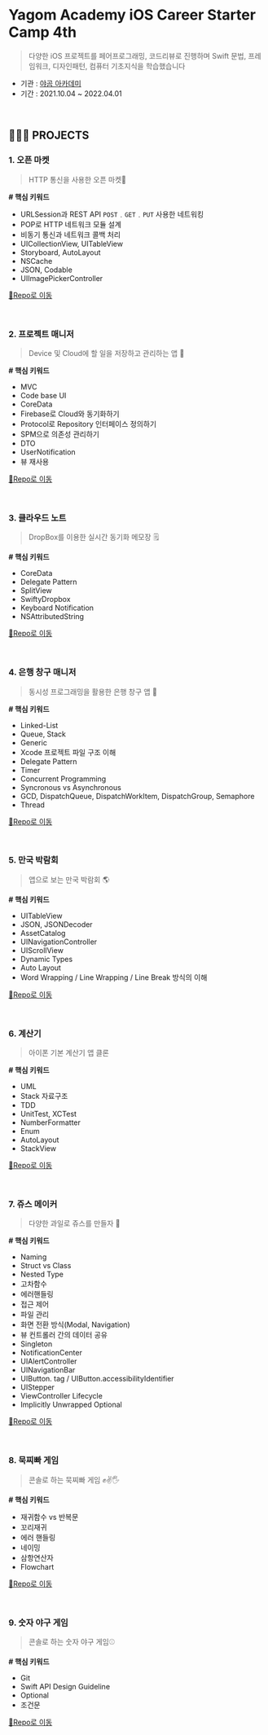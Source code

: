 # Yagom Academy iOS Career Starter Camp 4th
> 다양한 iOS 프로젝트를 페어프로그래밍, 코드리뷰로 진행하며 Swift 문법, 프레임워크, 디자인패턴, 컴퓨터 기초지식을 학습했습니다
- 기관 :  [야곰 아카데미](https://www.yagom-academy.kr/camp/career-starter)
- 기간 : 2021.10.04 ~ 2022.04.01


<br>

## 👩🏻‍💻 PROJECTS

### 1. 오픈 마켓
> HTTP 통신을 사용한 오픈 마켓🛒

**# 핵심 키워드**
- URLSession과 REST API `POST`﹒`GET`﹒`PUT` 사용한 네트워킹
- POP로 HTTP 네트워크 모듈 설계
- 비동기 통신과 네트워크 콜백 처리
- UICollectionView, UITableView
- Storyboard, AutoLayout
- NSCache
- JSON, Codable
- UIImagePickerController

[📁Repo로 이동](https://github.com/Jager-yoo/ios-open-market)

<br>

### 2. 프로젝트 매니저
> Device 및 Cloud에 할 일을 저장하고 관리하는 앱 🏁

**# 핵심 키워드**
- MVC 
- Code base UI 
- CoreData
- Firebase로 Cloud와 동기화하기
- Protocol로 Repository 인터페이스 정의하기
- SPM으로 의존성 관리하기
- DTO
- UserNotification
- 뷰 재사용

[📁Repo로 이동](https://github.com/yeahg-dev/ios-project-manager)

<br>

### 3. 클라우드 노트
> DropBox를 이용한 실시간 동기화 메모장 🗒

**# 핵심 키워드**
- CoreData
- Delegate Pattern
-  SplitView
-  SwiftyDropbox
-  Keyboard Notification
-  NSAttributedString

[📁Repo로 이동](https://github.com/yeahg-dev/ios-cloud-notes)

<br>

### 4. 은행 창구 매니저
> 동시성 프로그래밍을 활용한 은행 창구 앱 🏦

**# 핵심 키워드**
- Linked-List
- Queue, Stack
- Generic 
- Xcode 프로젝트 파일 구조 이해
- Delegate Pattern
- Timer
- Concurrent Programming
- Syncronous vs Asynchronous
- GCD, DispatchQueue, DispatchWorkItem, DispatchGroup, Semaphore
- Thread

[📁Repo로 이동](https://github.com/yeahg-dev/bank-manager)

<br>

### 5. 만국 박람회
> 앱으로 보는 만국 박람회 🌎

**# 핵심 키워드**
- UITableView
- JSON, JSONDecoder
- AssetCatalog 
- UINavigationController
- UIScrollView
- Dynamic Types
- Auto Layout
- Word Wrapping / Line Wrapping / Line Break 방식의 이해

[📁Repo로 이동](https://github.com/yeahg-dev/ios-exposition-universelle)

<br>

### 6. 계산기
> 아이폰 기본 계산기 앱 클론 

**# 핵심 키워드**
- UML
- Stack 자료구조
- TDD
- UnitTest, XCTest
- NumberFormatter
- Enum
- AutoLayout
- StackView

[📁Repo로 이동](https://github.com/yeahg-dev/ios-calculator-app)

<br>

### 7. 쥬스 메이커
> 다양한 과일로 쥬스를 만들자 🧃

**# 핵심 키워드**
- Naming
- Struct vs Class
- Nested Type
- 고차함수
- 에러핸들링
- 접근 제어
- 파일 관리
- 화면 전환 방식(Modal, Navigation)
- 뷰 컨트롤러 간의 데이터 공유
- Singleton
- NotificationCenter
- UIAlertController
- UINavigationBar
- UIButton. tag / UIButton.accessibilityIdentifier
- UIStepper
- ViewController Lifecycle
- Implicitly Unwrapped Optional

[📁Repo로 이동](https://github.com/yeahg-dev/ios-juice-maker)

<br>

### 8. 묵찌빠 게임
> 콘솔로 하는 묵찌빠 게임 ✊✌️🖐

**# 핵심 키워드**
- 재귀함수 vs 반복문
- 꼬리재귀
- 에러 핸들링
- 네이밍
- 삼항연산자
- Flowchart

[📁Repo로 이동](https://github.com/yeahg-dev/ios-rock-paper-scissors)

<br>

### 9. 숫자 야구 게임
> 콘솔로 하는 숫자 야구 게임⚾️

**# 핵심 키워드**
- Git
- Swift API Design Guideline
- Optional
- 조건문

[📁Repo로 이동](https://github.com/yeahg-dev/ios-number-baseball)

